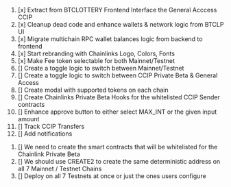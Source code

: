 <!-- CCIP FRONTEND UI -->
 1. [x] Extract from BTCLOTTERY Frontend Interface the General Acccess CCIP
 2. [x] Cleanup dead code and enhance wallets & network logic from BTCLP UI
 3. [x] Migrate multichain RPC wallet balances logic from backend to frontend
 4. [x] Start rebranding with Chainlinks Logo, Colors, Fonts
 5. [x] Make Fee token selectable for both Mainnet/Testnet
 6. [] Create a toggle logic to switch between Mainnet/Testnet
 7. [] Create a toggle logic to switch between CCIP Private Beta & General Access
 8. [] Create modal with supported tokens on each chain 
 9. [] Create Chainlinks Private Beta Hooks for the whitelisted CCIP Sender contracts
10. [] Enhance approve button to either select MAX_INT or the given input amount
11. [] Track CCIP Transfers
12. [] Add notifications

<!-- SMART CONTRACTS -->
1. [] We need to create the smart contracts that will be whitelisted for the Chainlink Private Beta
2. [] We should use CREATE2 to create the same deterministic address on all 7 Mainnet / Testnet Chains
3. [] Deploy on all 7 Testnets at once or just the ones users configure